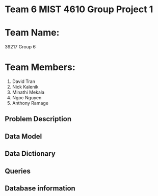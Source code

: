 # Team 6 MIST 4610 Group Project 1

# Team Name: 
39217 Group 6

# Team Members: 

1. David Tran
2. Nick Kalenik
3. Minathi Mekala
4. Ngoc Nguyen
5. Anthony Ramage

## Problem Description 

## Data Model 

## Data Dictionary 

## Queries 

## Database information
